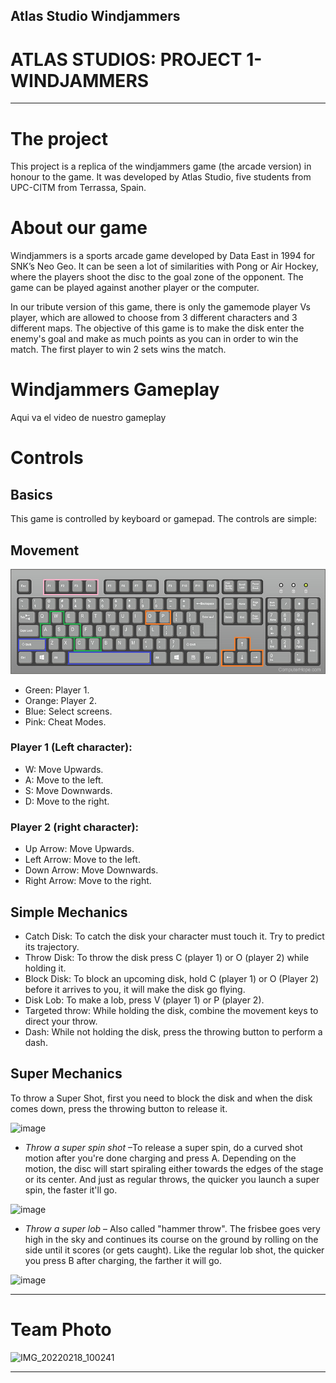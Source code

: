 ## Atlas Studio Windjammers

# ATLAS STUDIOS: PROJECT 1- WINDJAMMERS

***

# The project

This project is a replica of the windjammers game (the arcade version) in honour to the game.
It was developed by Atlas Studio, five students from UPC-CITM from Terrassa, Spain.

# About our game

Windjammers is a sports arcade game developed by Data East in 1994 for SNK’s Neo Geo. It can be seen a lot of similarities with Pong or Air Hockey, where the players shoot the disc to the goal zone of the opponent. The game can be played against another player or the computer.

In our tribute version of this game, there is only the gamemode player Vs player, which are allowed to choose from 3 different characters and 3 different maps. 
The objective of this game is to make the disk enter the enemy's goal and make as much points as you can in order to win the match. The first player to win 2 sets wins the match.

# Windjammers Gameplay

Aqui va el video de nuestro gameplay

# **Controls**

## Basics

This game is controlled by keyboard or gamepad. 
The controls are simple: 

## Movement

![image](https://github.com/xaita/Atlas-Studio/blob/main/Project_9_Solution/Windjammers/Assets/keyboard.png)

- Green: Player 1.
- Orange: Player 2.
- Blue: Select screens.
- Pink: Cheat Modes.

### Player 1 (Left character):
- W: Move Upwards.
- A: Move to the left.
- S: Move Downwards.
- D: Move to the right.

### Player 2 (right character):
- Up Arrow: Move Upwards.
- Left Arrow: Move to the left.
- Down Arrow: Move Downwards.
- Right Arrow: Move to the right.



## Simple Mechanics

- Catch Disk: To catch the disk your character must touch it. Try to predict its trajectory.
- Throw Disk: To throw the disk press C (player 1) or O (player 2) while holding it.
- Block Disk: To block an upcoming disk, hold C (player 1) or O (Player 2) before it arrives to you, it will make the disk go flying.
- Disk Lob: To make a lob, press V (player 1) or P (player 2).
- Targeted throw: While holding the disk, combine the movement keys to direct your throw.
- Dash: While not holding the disk, press the throwing button to perform a dash.


   
## Super Mechanics

To throw a Super Shot, first you need to block the disk and when the disk comes down, press the throwing button to release it.

![image](https://user-images.githubusercontent.com/99950138/156935743-5f720fb6-1693-4326-8d4a-a3f62b0ecda1.png)

 
- *Throw a super spin shot* –To release a super spin, do a curved shot motion after you're done charging and press A. Depending on the motion, the disc will start spiraling either towards the edges of the stage or its center. And just as regular throws, the quicker you launch a super spin, the faster it'll go.

![image](https://user-images.githubusercontent.com/99950138/156935751-c84b223e-0ec2-45ec-8259-79c01ef0b3bc.png)


- *Throw a super lob* – Also called "hammer throw". The frisbee goes very high in the sky and continues its course on the ground by rolling on the side until it scores (or gets caught). Like the regular lob shot, the quicker you press B after charging, the farther it will go.

![image](https://user-images.githubusercontent.com/99950138/156935766-b33797f6-e71d-49e4-9b23-c47426a73814.png)


***





# Team Photo
![IMG_20220218_100241](https://user-images.githubusercontent.com/99949891/156900215-e9541ebc-0f53-4dd9-9dad-71796c68718a.jpg)

***

